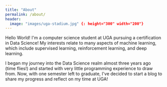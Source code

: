```yaml
---
title: "About"
permalink: /about/
header:
  image: "images/uga-stadium.jpg" {: height="300" width="200"}
---
```


Hello World! I'm a computer science student at UGA pursuing a certification in
Data Science! My interests relate to many aspects of machine learning, which
include supervised learning, reinforcement learning, and deep learning.

I began my journey into the Data Science realm almost three years ago
(time flies!) and started with very little programming experience to draw from.
Now, with one semester left to graduate, I've decided to start a blog to share
my progress and reflect on my time at UGA!
